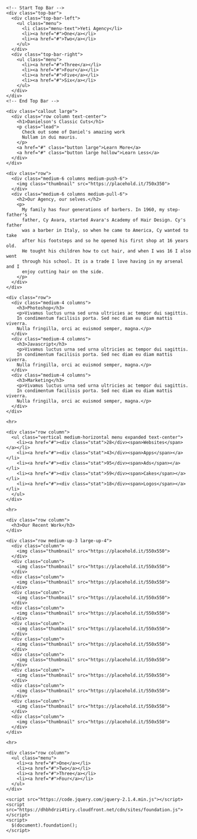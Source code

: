 <!doctype html>
<html class="no-js" lang="en">
  <head>
    <meta charset="utf-8" />
    <meta name="viewport" content="width=device-width, initial-scale=1.0" />
    <title>Foundation | Welcome</title>
    <link rel="stylesheet"
      href="https://dhbhdrzi4tiry.cloudfront.net/cdn/sites/foundation.min.css">
  </head>
  <body>

    <!-- Start Top Bar -->
    <div class="top-bar">
      <div class="top-bar-left">
        <ul class="menu">
          <li class="menu-text">Yeti Agency</li>
          <li><a href="#">One</a></li>
          <li><a href="#">Two</a></li>
        </ul>
      </div>
      <div class="top-bar-right">
        <ul class="menu">
          <li><a href="#">Three</a></li>
          <li><a href="#">Four</a></li>
          <li><a href="#">Five</a></li>
          <li><a href="#">Six</a></li>
        </ul>
      </div>
    </div>
    <!-- End Top Bar -->

    <div class="callout large">
      <div class="row column text-center">
        <h1>Danielson's Classic Cuts</h1>
        <p class="lead">
          Check out some of Daniel's amazing work
          Nullam in dui mauris.
        </p>
        <a href="#" class="button large">Learn More</a>
        <a href="#" class="button large hollow">Learn Less</a>
      </div>
    </div>

    <div class="row">
      <div class="medium-6 columns medium-push-6">
        <img class="thumbnail" src="https://placehold.it/750x350">
      </div>
      <div class="medium-6 columns medium-pull-6">
        <h2>Our Agency, our selves.</h2>
        <p>
          My family has four generations of barbers. In 1960, my step-father's
          father, Cy Avara, started Avara's Academy of Hair Design. Cy's father
          was a barber in Italy, so when he came to America, Cy wanted to take
          after his footsteps and so he opened his first shop at 16 years old.
          He tought his children how to cut hair, and when I was 16 I also went
          through his school. It is a trade I love having in my arsenal and I
          enjoy cutting hair on the side.
        </p>
      </div>
    </div>

    <div class="row">
      <div class="medium-4 columns">
        <h3>Photoshop</h3>
        <p>Vivamus luctus urna sed urna ultricies ac tempor dui sagittis.
        In condimentum facilisis porta. Sed nec diam eu diam mattis viverra.
        Nulla fringilla, orci ac euismod semper, magna.</p>
      </div>
      <div class="medium-4 columns">
        <h3>Javascript</h3>
        <p>Vivamus luctus urna sed urna ultricies ac tempor dui sagittis.
        In condimentum facilisis porta. Sed nec diam eu diam mattis viverra.
        Nulla fringilla, orci ac euismod semper, magna.</p>
      </div>
      <div class="medium-4 columns">
        <h3>Marketing</h3>
        <p>Vivamus luctus urna sed urna ultricies ac tempor dui sagittis.
        In condimentum facilisis porta. Sed nec diam eu diam mattis viverra.
        Nulla fringilla, orci ac euismod semper, magna.</p>
      </div>
    </div>

    <hr>

    <div class="row column">
      <ul class="vertical medium-horizontal menu expanded text-center">
        <li><a href="#"><div class="stat">28</div><span>Websites</span></a></li>
        <li><a href="#"><div class="stat">43</div><span>Apps</span></a></li>
        <li><a href="#"><div class="stat">95</div><span>Ads</span></a></li>
        <li><a href="#"><div class="stat">59</div><span>Cakes</span></a></li>
        <li><a href="#"><div class="stat">18</div><span>Logos</span></a></li>
      </ul>
    </div>

    <hr>

    <div class="row column">
      <h3>Our Recent Work</h3>
    </div>

    <div class="row medium-up-3 large-up-4">
      <div class="column">
        <img class="thumbnail" src="https://placehold.it/550x550">
      </div>
      <div class="column">
        <img class="thumbnail" src="https://placehold.it/550x550">
      </div>
      <div class="column">
        <img class="thumbnail" src="https://placehold.it/550x550">
      </div>
      <div class="column">
        <img class="thumbnail" src="https://placehold.it/550x550">
      </div>
      <div class="column">
        <img class="thumbnail" src="https://placehold.it/550x550">
      </div>
      <div class="column">
        <img class="thumbnail" src="https://placehold.it/550x550">
      </div>
      <div class="column">
        <img class="thumbnail" src="https://placehold.it/550x550">
      </div>
      <div class="column">
        <img class="thumbnail" src="https://placehold.it/550x550">
      </div>
      <div class="column">
        <img class="thumbnail" src="https://placehold.it/550x550">
      </div>
      <div class="column">
        <img class="thumbnail" src="https://placehold.it/550x550">
      </div>
      <div class="column">
        <img class="thumbnail" src="https://placehold.it/550x550">
      </div>
      <div class="column">
        <img class="thumbnail" src="https://placehold.it/550x550">
      </div>
    </div>

    <hr>

    <div class="row column">
      <ul class="menu">
        <li><a href="#">One</a></li>
        <li><a href="#">Two</a></li>
        <li><a href="#">Three</a></li>
        <li><a href="#">Four</a></li>
      </ul>
    </div>

    <script src="https://code.jquery.com/jquery-2.1.4.min.js"></script>
    <script src="https://dhbhdrzi4tiry.cloudfront.net/cdn/sites/foundation.js">
    </script>
    <script>
      $(document).foundation();
    </script>
  </body>
</html>
